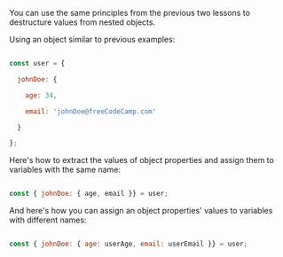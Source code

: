 You can use the same principles from the previous two lessons to destructure values from nested objects.

Using an object similar to previous examples:

```js

const user = {

  johnDoe: {

    age: 34,

    email: 'johnDoe@freeCodeCamp.com'

  }

};

```

Here's how to extract the values of object properties and assign them to variables with the same name:

```js

const { johnDoe: { age, email }} = user;

```

And here's how you can assign an object properties' values to variables with different names:

```js

const { johnDoe: { age: userAge, email: userEmail }} = user;

```
